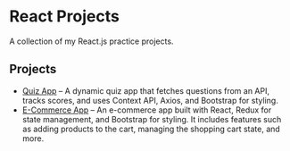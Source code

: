 # React Projects

A collection of my React.js practice projects.

## Projects

- [Quiz App](./quiz-app) – A dynamic quiz app that fetches questions from an API, tracks scores, and uses Context API, Axios, and Bootstrap for styling.
- [E-Commerce App](./e-commerce) – An e-commerce app built with React, Redux for state management, and Bootstrap for styling. It includes features such as adding products to the cart, managing the shopping cart state, and more.
